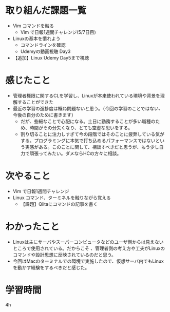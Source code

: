 # 取り組んだ課題一覧
- Vim コマンドを触る
     - Vim で日報1週間チャレンジ(5/7日目)
- Linuxの基本を慣れよう
     - コマンドラインを確認
     - Udemyの動画視聴 Day3
- 【追加】Linux Udemy Day5まで視聴

# 感じたこと
- 管理者権限に関するCLを学習し、Linuxが本来使われている環境や背景を理解することができた
- 最近の学習の進捗度は概ね問題ないと思う。（今回の学習のことではない、今後の自分のために書きます）
    - だが、些細なことで心配になる。土日に勤務することが多い職種のため、時間がその分失くなり、とても空虚な思いをする。
    - 割り切ることに注力しすぎて今の段階ではそのことに疲弊している気がする。プログラミングに本気で打ち込めるパフォーマンスではないという実感がある。このことに関して、相談すべきだと思うが、もう少し自力で頑張ってみたい。ダメならHCの方々に相談。

# 次やること
- Vim で日報1週間チャレンジ
- Linux コマンド、ターミネルを触りながら覚える
     - 【課題】Qiitaにコマンドの記事を書く

# わかったこと
- Linuxは主にサーバやスーパーコンピュータなどのユーザ側からは見えないところで使用されている。だからこそ
、管理者側の考え方や工夫がLinuxのコマンドや設計思想に反映されているのだと思う。
- 今回はMacのターミナルでの環境で実施したので、仮想サーバ内でもLinuxを動かす経験をするべきだと感じた。

# 学習時間
 4h